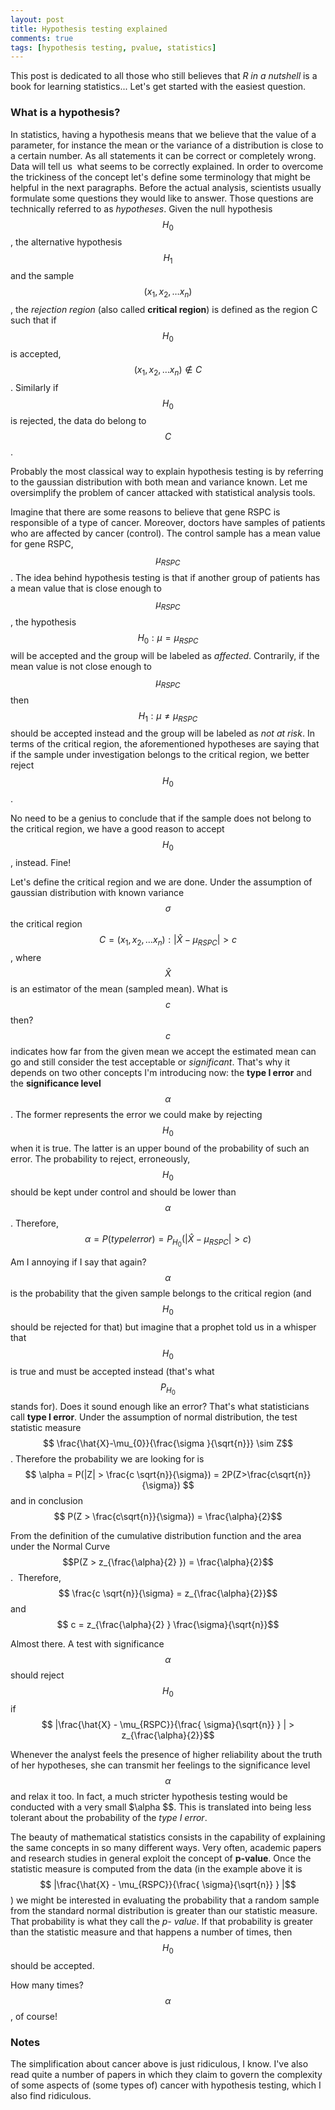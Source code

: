 ```yaml
---
layout: post
title: Hypothesis testing explained
comments: true
tags: [hypothesis testing, pvalue, statistics]
---
```


This post is dedicated to all those who still believes that _R in a nutshell_ is a
book for learning statistics... Let's get started with the easiest question.

### What is a hypothesis?

In statistics, having a hypothesis means that we believe that the value of a parameter, 
for instance the mean or the variance of a distribution is close to a certain number. 
As all statements it can be correct or completely wrong. 
Data will tell us  what seems to be correctly explained.
In order to overcome the trickiness of the concept let's define some
terminology that might be helpful in the next paragraphs. Before the actual
analysis, scientists usually formulate some questions they would like to
answer. Those questions are technically referred to as _hypotheses_. Given the
null hypothesis $$H_0$$, the alternative hypothesis $$H_1$$ and the
sample $$ (x_1, x_2, \dots x_n)$$, the _rejection region_ (also called
**critical region**) is defined as the region C such that if $$ H_0$$ is
accepted, $$ (x_1, x_2, \dots x_n) \notin C $$. Similarly if $$ H_0$$ is
rejected, the data do belong to $$ C $$. 

Probably the most classical way to
explain hypothesis testing is by referring to the gaussian distribution with
both mean and variance known. Let me oversimplify the problem of cancer
attacked with statistical analysis tools. 

Imagine that there are some reasons to believe that gene RSPC is
responsible of a type of cancer. Moreover, doctors have samples of patients
who are affected by cancer (control). The control sample has a mean value for
gene RSPC, $$ \mu_{RSPC}$$. The idea behind hypothesis testing is that if
another group of patients has a mean value that is close enough to $$
\mu_{RSPC} $$, the hypothesis $$ H_0: \mu = \mu_{RSPC} $$ will be accepted and
the group will be labeled as _affected_. Contrarily, if the mean value is not
close enough to $$ \mu_{RSPC} $$ then $$ H_1: \mu \neq \mu_{RSPC} $$ should
be accepted instead and the group will be labeled as _not at risk_. In terms
of the critical region, the aforementioned hypotheses are saying that if the
sample under investigation belongs to the critical region, we better reject
$$H_0$$. 

No need to be a genius to conclude that if the sample does not
belong to the critical region, we have a good reason to accept $$ H_0$$,
instead. Fine! 

Let's define the critical region and we are done. Under the
assumption of gaussian distribution with known variance $$ \sigma $$ the
critical region 
$$ C = {(x_1, x_2, \dots x_n): | \hat{X} - \mu_{RSPC} | > c} $$, 
where $$ \hat{X}$$ is an estimator of the mean (sampled mean). What
is $$ c $$ then? $$ c $$ indicates how far from the given mean we accept
the estimated mean can go and still consider the test acceptable or
_significant_. That's why it depends on two other concepts I'm introducing
now: the **type I error** and the **significance level** $$ \alpha $$. The
former represents the error we could make by rejecting $$ H_0$$ when it is
true. The latter is an upper bound of the probability of such an error. The
probability to reject, erroneously, $$ H_0$$ should be kept under control
and should be lower than $$\alpha$$. Therefore, $$ \alpha = P(type I
error) = P_{H_0}( |\hat{X} - \mu_{RSPC}| > c)$$ 

Am I annoying if I say that again? $$ \alpha $$ is the probability that the given sample belongs to the
critical region (and $$ H_0$$ should be rejected for that) but imagine that
a prophet told us in a whisper that $$ H_0$$ is true and must be accepted
instead (that's what $$ P_{H_0}$$ stands for). Does it sound enough like an
error? That's what statisticians call **type I error**. Under the assumption
of normal distribution, the test statistic measure $$ \frac{\hat{X}-\mu_{0}}{\frac{\sigma }{\sqrt{n}}} \sim Z$$. 
Therefore the probability
we are looking for is $$ \alpha = P(|Z| > \frac{c \sqrt{n}}{\sigma}) =
2P(Z>\frac{c\sqrt{n}}{\sigma}) $$ and in conclusion $$ P(Z >
\frac{c\sqrt{n}}{\sigma}) = \frac{\alpha}{2}$$ 

From the definition of the cumulative distribution function and the area under the Normal Curve $$P(Z >
z_{\frac{\alpha}{2} }) = \frac{\alpha}{2}$$.  
Therefore, $$ \frac{c \sqrt{n}}{\sigma} = z_{\frac{\alpha}{2}}$$ and $$ c = z_{\frac{\alpha}{2} }
\frac{\sigma}{\sqrt{n}}$$ 

Almost there. A test with significance $$ \alpha $$
should reject $$ H_0$$ if $$ |\frac{\hat{X} - \mu_{RSPC}}{\frac{
\sigma}{\sqrt{n}} } | > z_{\frac{\alpha}{2}}$$ 

Whenever the analyst feels the
presence of higher reliability about the truth of her hypotheses, she can
transmit her feelings to the significance level $$ \alpha $$ and relax it
too. In fact, a much stricter hypothesis testing would be conducted with a
very small $\alpha $$. This is translated into being less tolerant about
the probability of the _type I error_. 

The beauty of mathematical statistics
consists in the capability of explaining the same concepts in so many
different ways. Very often, academic papers and research studies in general
exploit the concept of **p-value**. Once the statistic measure is computed
from the data (in the example above it is $$ |\frac{\hat{X} -
\mu_{RSPC}}{\frac{ \sigma}{\sqrt{n}} } |$$) we might be interested in evaluating
the probability that a random sample from the standard normal distribution is
greater than our statistic measure. That probability is what they call the _p-
value_. If that probability is greater than the statistic measure and that
happens a number of times, then $$ H_0$$ should be accepted. 

How many times? $$ \alpha $$, of course! 

### Notes 

The simplification about cancer above is just ridiculous, I know. I've also read quite a number of
papers in which they claim to govern the complexity of some aspects of (some
types of) cancer with hypothesis testing, which I also find ridiculous.

